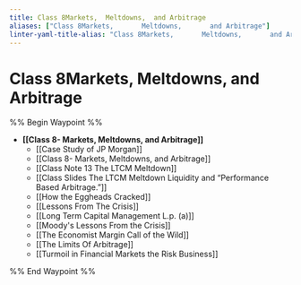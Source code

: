 ```yaml
---
title: Class 8Markets,  Meltdowns,  and Arbitrage
aliases: ["Class 8Markets,       Meltdowns,       and Arbitrage"]
linter-yaml-title-alias: "Class 8Markets,       Meltdowns,       and Arbitrage"
---
```


# Class 8Markets,  Meltdowns,  and Arbitrage
%% Begin Waypoint %%
- **[[Class 8- Markets, Meltdowns, and Arbitrage]]**
	- [[Case Study of JP Morgan]]
	- [[Class 8- Markets, Meltdowns, and Arbitrage]]
	- [[Class Note 13 The LTCM Meltdown]]
	- [[Class Slides The LTCM Meltdown Liquidity and “Performance Based Arbitrage.”]]
	- [[How the Eggheads Cracked]]
	- [[Lessons From The Crisis]]
	- [[Long Term Capital Management L.p. (a)]]
	- [[Moody's Lessons From the Crisis]]
	- [[The Economist Margin Call of the Wild]]
	- [[The Limits Of Arbitrage]]
	- [[Turmoil in Financial Markets the Risk Business]]

%% End Waypoint %%